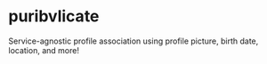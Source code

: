 # puribvlicate
Service-agnostic profile association using profile picture, birth date, location, and more!
